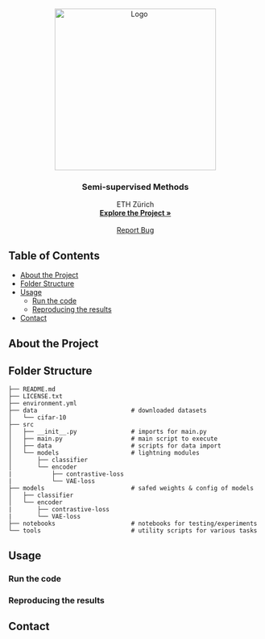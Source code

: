 <br />
<p align="center">
  <a href="https://github.com/lukaskln/Semi-supervised-methods">
    <img src="https://glassboxmedicine.files.wordpress.com/2020/03/ct-gif.gif?w=371" alt="Logo" width="320"> 
  </a>

  <h3 align="center">Semi-supervised Methods</h3>

  <p align="center">
    ETH Zürich
    <br />
    <a href="https://github.com/lukaskln/Semi-supervised-methods/tree/main/src"><strong>Explore the Project »</strong></a>
    <br />
    <br />
    <a href="https://github.com/lukaskln/Semi-supervised-methods/issues">Report Bug</a>
  </p>
</p>

## Table of Contents
* [About the Project](#about-the-project)
* [Folder Structure](#folder-structure)
* [Usage](#usage)
  * [Run the code](#run-the-code)
  * [Reproducing the results](#reproducing-our-results)
* [Contact](#contact)

## About the Project


## Folder Structure
```
├── README.md
├── LICENSE.txt
├── environment.yml                                   
├── data                          # downloaded datasets                                                                 
│   └── cifar-10                                  
├── src
│   ├── __init__.py               # imports for main.py                
│   ├── main.py                   # main script to execute                    
│   ├── data                      # scripts for data import
│   └── models                    # lightning modules
│       ├── classifier
│       └── encoder
|           ├── contrastive-loss
|           └── VAE-loss
├── models                        # safed weights & config of models
│   ├── classifier
│   └── encoder
|       ├── contrastive-loss
|       └── VAE-loss
├── notebooks                     # notebooks for testing/experiments
└── tools                         # utility scripts for various tasks
```

## Usage

### Run the code

### Reproducing the results

## Contact

